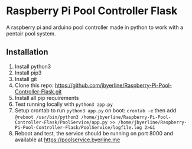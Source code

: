# Raspberry Pi Pool Controller Flask
 A raspberry pi and arduino pool controller made in python to work with a pentair pool system.

## Installation
1. Install python3
2. Install pip3
3. Install git
4. Clone this repo: https://github.com/jbyerline/Raspberry-Pi-Pool-Controller-Flask.git
5. Install all pip requirements
6. Test running locally with `python3 app.py`
7. Setup crontab to run `python3 app.py` on boot: `crontab -e` then add `@reboot /usr/bin/python3 /home/jbyerline/Raspberry-Pi-Pool-Controller-Flask/PoolService/app.py >> /home/jbyerline/Raspberry-Pi-Pool-Controller-Flask/PoolService/logfile.log 2>&1`
8. Reboot and test, the service should be running on port 8000 and available at https://poolservice.byerline.me